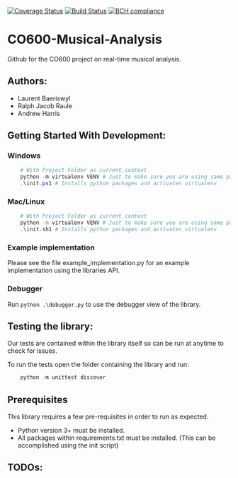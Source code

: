 [![Coverage Status](https://coveralls.io/repos/github/RTMAAI/CO600-Musical-Analysis/badge.svg?branch=master)](https://coveralls.io/github/RTMAAI/CO600-Musical-Analysis?branch=master)
[![Build Status](https://travis-ci.org/RTMAAI/CO600-Musical-Analysis.svg?branch=master)](https://travis-ci.org/RTMAAI/CO600-Musical-Analysis)
[![BCH compliance](https://bettercodehub.com/edge/badge/andrewmumblebee/CO600-Musical-Analysis?branch=master)](https://bettercodehub.com/)

# CO600-Musical-Analysis
Github for the CO600 project on real-time musical analysis.

## Authors:

* Laurent Baeriswyl
* Ralph Jacob Raule
* Andrew Harris

## Getting Started With Development:

### Windows

```powershell
    # With Project Folder as current context
    python -m virtualenv VENV # Just to make sure you are using same package versions
    .\init.ps1 # Installs python packages and activates virtualenv
```

### Mac/Linux

```bash
    # With Project Folder as current context
    python -m virtualenv VENV # Just to make sure you are using same package versions
    .\init.sh1 # Installs python packages and activates virtualenv
```

### Example implementation

Please see the file example_implementation.py for an example implementation using the libraries API.

### Debugger

Run ``` python .\debugger.py ``` to use the debugger view of the library.

## Testing the library:

Our tests are contained within the library itself so can be run at anytime to check for issues.

To run the tests open the folder containing the library and run:
```powershell
    python -m unittest discover
```

## Prerequisites

This library requires a few pre-requisites in order to run as expected.
* Python version 3+ must be installed.
* All packages within requirements.txt must be installed. (This can be accomplished using the init script)

## TODOs:
